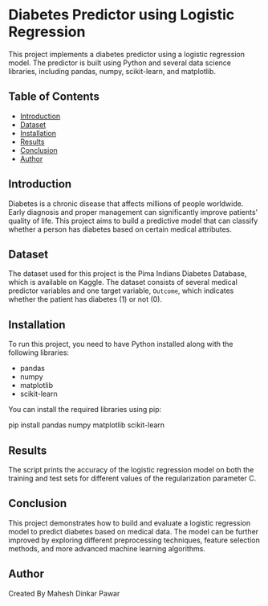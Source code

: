 # Diabetes Predictor using Logistic Regression

This project implements a diabetes predictor using a logistic regression model. The predictor is built using Python and several data science 
libraries, including pandas, numpy, scikit-learn, and matplotlib.

## Table of Contents
- [Introduction](#introduction)
- [Dataset](#dataset)
- [Installation](#installation)
- [Results](#results)
- [Conclusion](#conclusion)
- [Author](#author)

## Introduction
Diabetes is a chronic disease that affects millions of people worldwide. Early diagnosis and proper management can significantly improve 
patients' quality of life. This project aims to build a predictive model that can classify whether a person has diabetes based on certain 
medical attributes.

## Dataset
The dataset used for this project is the Pima Indians Diabetes Database, which is available on Kaggle. The dataset consists of several medical 
predictor variables and one target variable, `Outcome`, which indicates whether the patient has diabetes (1) or not (0).

## Installation
To run this project, you need to have Python installed along with the following libraries:
- pandas
- numpy
- matplotlib
- scikit-learn

You can install the required libraries using pip:

pip install pandas numpy matplotlib scikit-learn

## Results
The script prints the accuracy of the logistic regression model on both the training and test sets for different values of the regularization 
parameter C.

## Conclusion
This project demonstrates how to build and evaluate a logistic regression model to predict diabetes based on medical data. The model can be 
further improved by exploring different preprocessing techniques, feature selection methods, and more advanced machine learning algorithms.

## Author
Created By Mahesh Dinkar Pawar